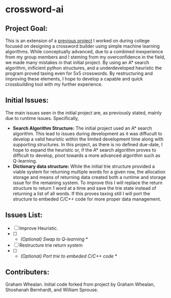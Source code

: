 # crossword-ai

## Project Goal:
This is an extension of a [previous project](https://github.com/wilsprouse/422-proj2) I worked on during college focused on designing a crossword builder using simple machine learning algorithms. While conceptually advanced, due to a combined inexperience from my group members and I steming from my overconfidence in the field, we made many mistakes in that initial project. By using an A\* search algorithm, inificient python structures, and a underdeveloped heuristic the program proved taxing even for 5x5 crosswords. By restructuring and improving these elements, I hope to develop a capable and quick crossbuilding tool with my further experience.

## Initial Issues:
The main issues seen in the initial project are, as previously stated, mainly due to runtime issues. Specifically,
- **Search Algorithm Structure:** The initial project used an A\* search algorithm. This lead to issues during development as it was diffucult to develop a valid heuristic within the limited development time along with supporting structures. In this project, as there is no defined due-date, I hope to expand the heuristic or, if the A\* search algorithm proves to difficult to develop, pivot towards a more advanced algorithm such as Q-learning.
- **Dictionary data structure:** While the initial trie structure provided a viable system for returning multiple words for a given row, the allocation storage and means of returning data created both a runtime and storage issue for the remaining system. To improve this I will replace the return structure to return 1 word at a time and save the trie state instead of returning a list of all words. If this proves taxing still I will port the structure to embeded C/C++ code for more proper data management.

## Issues List:
- [ ] Improve Heuristic.
- [ ] * *\(Optional) Swap to Q-learning* *
- [ ] Restructure trie return system
- [ ] * *\(Optional) Port trie to embeded C/C++ code* *

## Contributers:
Graham Whealan.
Initial code forked from project by Graham Whealan, Shoshanah Bernhardt, and William Sprouse.
